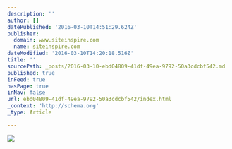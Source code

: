 ```yaml
---
description: ''
author: []
datePublished: '2016-03-10T14:51:29.624Z'
publisher:
  domain: www.siteinspire.com
  name: siteinspire.com
dateModified: '2016-03-10T14:20:18.516Z'
title: ''
sourcePath: _posts/2016-03-10-ebd04809-41df-49ea-9792-50a3cdcbf542.md
published: true
inFeed: true
hasPage: true
inNav: false
url: ebd04809-41df-49ea-9792-50a3cdcbf542/index.html
_context: 'http://schema.org'
_type: Article

---
```

![](http://cdn.siteinspire.com/screengrabs/images/000/008/695/medium.jpg)